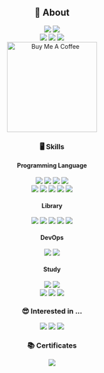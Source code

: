 <h2 align="center">📌 About</h2>
<p align="center">
  <a href="https://github.com/DohanToyproject" target="_blank"><img src="https://img.shields.io/badge/ToyProjects-6E6E6D?style=flat-square&logo=opencontainersinitiative&logoColor=white"/></a>
<a href="https://github.com/DohanLibrary" target="_blank"><img src="https://img.shields.io/badge/Books-343148?style=flat-square&logo=BookStack&logoColor=white"/></a><br>
  <a href="https://velog.io/@dohan_" target="_blank"><img src="https://img.shields.io/badge/Velog-282828?style=flat-square&logo=Velog&logoColor=white"/></a>
  <a href="https://open.kakao.com/o/sfVrHdVe" target="_blank"><img src="https://img.shields.io/badge/KakaoTalk-331B3F?style=flat-square&logo=KakaoTalk&logoColor=white"/></a>
  <a href="mailto:dohan.k764@gmail.com" target="_blank"><img src="https://img.shields.io/badge/Gmail-0A174E?style=flat-square&logo=Gmail&logoColor=white"/></a>
  <br>
  <a href="https://www.buymeacoffee.com/dohan" target="_blank"><img src="https://cdn.buymeacoffee.com/buttons/v2/default-yellow.png" alt="Buy Me A Coffee" width="210px" ></a>
</p>

<h3 align="center">🖥 Skills</h3>
<h4 align="center">Programming Language</h4>
<p align="center">
<a href="https://en.wikipedia.org/wiki/C_(programming_language)" target="_blank"><img src="https://img.shields.io/badge/C Lang-B1624E?style=flat-square&logo=C&logoColor=white"/></a>
<a href="https://en.wikipedia.org/wiki/C%2B%2B" target="_blank"><img src="https://img.shields.io/badge/Cpp-603F83?style=flat-square&logo=Cplusplus&logoColor=white"/></a>
<a href="https://en.wikipedia.org/wiki/Python_(programming_language)" target="_blank"><img src="https://img.shields.io/badge/Python-2BAE66?style=flat-square&logo=Python&logoColor=white"/></a>
<a href="https://en.wikipedia.org/wiki/Assembly_language" target="_blank"><img src="https://img.shields.io/badge/Assembler-6E6E6D?style=flat-square&logo=arm&logoColor=white"/></a> <br>
<a href="https://en.wikipedia.org/wiki/TypeScript" target="_blank"><img src="https://img.shields.io/badge/TypeScript-616247?style=flat-square&logo=TypeScript&logoColor=white"/></a>
<a href="https://en.wikipedia.org/wiki/Java_(programming_language)" target="_blank"><img src="https://img.shields.io/badge/Java-364b44?style=flat-square&logo=CoffeeScript&logoColor=white"/></a>
<a href="https://en.wikipedia.org/wiki/C_Sharp_(programming_language)" target="_blank"><img src="https://img.shields.io/badge/C%23-343148?style=flat-square&logo=sharp&logoColor=white"/></a>
<a href="https://en.wikipedia.org/wiki/HTML" target="_blank"><img src="https://img.shields.io/badge/HTML, CSS, JS-2D2926?style=flat-square&logo=html5&logoColor=white"/></a>
<a href="https://en.wikipedia.org/wiki/SQL" target="_blank"><img src="https://img.shields.io/badge/SQL-0A174E?style=flat-square&logo=MySQL&logoColor=white"/></a>
</p>
<h4 align="center">Library</h4>
<p align="center">
<a href="https://en.wikipedia.org/wiki/Node.js" target="_blank"><img src="https://img.shields.io/badge/Node.js-02343F?style=flat-square&logo=Node.js&logoColor=white"/></a>
<a href="https://en.wikipedia.org/wiki/React_(JavaScript_library)" target="_blank"><img src="https://img.shields.io/badge/React.js-422057?style=flat-square&logo=react&logoColor=white"/></a>
<a href="https://en.wikipedia.org/wiki/Next.js" target="_blank"><img src="https://img.shields.io/badge/Next.js-243665?style=flat-square&logo=next.js&logoColor=white"/></a>
<a href="https://en.wikipedia.org/wiki/Vue.js" target="_blank"><img src="https://img.shields.io/badge/Vue.js-317773?style=flat-square&logo=vue.js&logoColor=white"/></a>
<a href="https://en.wikipedia.org/wiki/Express.js" target="_blank"><img src="https://img.shields.io/badge/Express.js-616247?style=flat-square&logo=Express&logoColor=white"/></a>
</p>
<h4 align="center">DevOps</h4>
<p align="center">
<a href="https://en.wikipedia.org/wiki/GitHub" target="_blank"><img src="https://img.shields.io/badge/Git-6E6E6D?style=flat-square&logo=GitHub&logoColor=white"/></a>
<a href="https://en.wikipedia.org/wiki/Docker_(software)" target="_blank"><img src="https://img.shields.io/badge/Docker-343148?style=flat-square&logo=Docker&logoColor=white"/></a>
</p>
<h4 align="center">Study</h4>
<p align="center">
<a href="https://en.wikipedia.org/wiki/Operating_system" target="_blank"><img src="https://img.shields.io/badge/Operating System Theory-B1624E?style=flat-square&logo=microsoft&logoColor=white"/></a>
<a href="https://en.wikipedia.org/wiki/Data_structure" target="_blank"><img src="https://img.shields.io/badge/Data Structure Theory-603F83?style=flat-square&logo=Stackbit&logoColor=white"/></a><br>
<a href="https://en.wikipedia.org/wiki/Algorithm" target="_blank"><img src="https://img.shields.io/badge/Argorithm-2BAE66?style=flat-square&logo=React Router&logoColor=white"/></a>
<a href="https://en.wikipedia.org/wiki/Reverse_engineering" target="_blank"><img src="https://img.shields.io/badge/Reverse Engineering-6E6E6D?style=flat-square&logo=Serverless&logoColor=white"/></a>
<a href="https://en.wikipedia.org/wiki/Compiler" target="_blank"><img src="https://img.shields.io/badge/Compiling Theory-2D2926?style=flat-square&logo=Conventional Commits&logoColor=white"/></a>
</p>

<h3 align="center">😎 Interested in ...</h3>
<p align="center">
<img src="https://img.shields.io/badge/Something NEW-2D2926?style=flat-square&logo=OnePlus&logoColor=white"/>
<img src="https://img.shields.io/badge/Develop Hobby OS-616247?style=flat-square&logo=macOS&logoColor=white"/>
<img src="https://img.shields.io/badge/1 Day 1 Commit-364b44?style=flat-square&logo=GitHub&logoColor=white"/>
</p>

<h3 align="center">📚 Certificates</h3>
<p align="center">
<a href="http://www.q-net.or.kr/crf005.do?id=crf00505&jmCd=6921" target="_blank"><img src="https://img.shields.io/badge/정보처리기능사 | 2022-50586C?style=flat-square&logo=amazonec2&logoColor=white"/></a>
</p>

<h1/>
